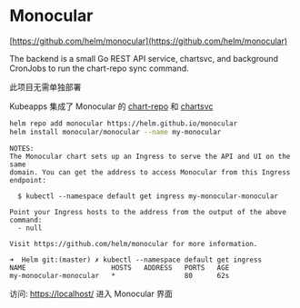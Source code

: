 # Monocular

[https://github.com/helm/monocular](https://github.com/helm/monocular)

The backend is a small Go REST API service, chartsvc, and background CronJobs to run the chart-repo sync command.

此项目无需单独部署

Kubeapps 集成了 Monocular 的 [chart-repo](https://github.com/helm/monocular/tree/master/cmd/chart-repo) 和 [chartsvc](https://github.com/helm/monocular/tree/master/cmd/chartsvc)


```bash
helm repo add monocular https://helm.github.io/monocular
helm install monocular/monocular --name my-monocular
```

```
NOTES:
The Monocular chart sets up an Ingress to serve the API and UI on the same
domain. You can get the address to access Monocular from this Ingress endpoint:

  $ kubectl --namespace default get ingress my-monocular-monocular

Point your Ingress hosts to the address from the output of the above command:
  - null

Visit https://github.com/helm/monocular for more information.
```

```
➜  Helm git:(master) ✗ kubectl --namespace default get ingress
NAME                     HOSTS   ADDRESS   PORTS   AGE
my-monocular-monocular   *                 80      62s
```

访问: [https://localhost/](https://localhost/) 进入 Monocular 界面
